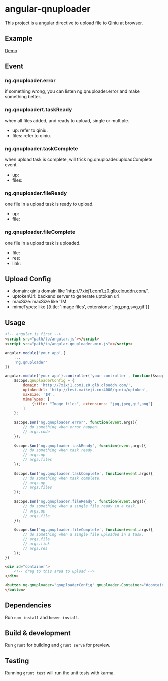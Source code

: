 # angular-qnuploader

This project is a angular directive to upload file to Qiniu at browser.

## Example
[Demo](https://dylike.github.io/angular-qnuploader)

## Event

### ng.qnuploader.error
if something wrong, you can listen ng.qnuploader.error and make something better.

### ng.qnuploadert.taskReady
when all files added, and ready to upload, single or multiple.
- up: refer to qiniu.
- files: refer to qiniu.

### ng.qnuploader.taskComplete
when upload task is complete, will trick ng.qnuploader.uploadComplete event.
- up:
- files:

### ng.qnuploader.fileReady
one file in a upload task is ready to upload.
- up:
- file:

### ng.qnuploader.fileComplete
one file in a upload task is uploaded.
- file:
- res:
- link:

## Upload Config

- domain: qiniu domain like 'http://7xixj1.com1.z0.glb.clouddn.com/'.
- uptokenUrl: backend server to generate uptoken url.
- maxSize: maxSize like '1M'
- mimeTypes: like [{title: 'Image files', extensions: 'jpg,png,svg,gif'}]

## Usage

```html
<!-- angular.js first -->
<script src="path/to/angular.js"></script>
<script src="path/to/angular-qnuploader.min.js"></script>
```

```js
angular.module('your app',[
    ...
    'ng.qnuploader'
])
```

```js
angular.module('your app').controller('your controller', function($scope){
    $scope.qnuploaderConfig = {
        domain: 'http://7xixj1.com1.z0.glb.clouddn.com/',
        uptokenUrl: 'http://test.maikeji.cn:4000/qiniu/uptoken',
        maxSize: '1M',
        mimeTypes: [
            {title: "Image files", extensions: "jpg,jpeg,gif,png"}
        ]
    };
    
    $scope.$on('ng.qnuploader.error', function(event,args){
        // do something when error happen.
        // args.code
    });
    
    $scope.$on('ng.qnuploader.taskReady', function(event,args){
        // do something when task ready.
        // args.up
        // args.files
    });
    
    $scope.$on('ng.qnuploader.taskComplete', function(event,args){
        // do something when task complete.
        // args.up
        // args.files
    });
    
    $scope.$on('ng.qnuploader.fileReady', function(event,args){
        // do something when a single file ready in a task.
        // args.up
        // args.file
    });
    
    $scope.$on('ng.qnuploader.fileComplete', function(event,args){
        // do something when a single file uploaded in a task.
        // args.file
        // args.link
        // args.res
    });
})
```

```html
<div id="container">
    <!-- drag to this area to upload -->
</div>

<button ng-qnuploader="qnuploaderConfig" qnuploader-Container="#container">
</button>
```

## Dependencies

Run `npm install` and `bower install`.

## Build & development

Run `grunt` for building and `grunt serve` for preview.

## Testing

Running `grunt test` will run the unit tests with karma.
